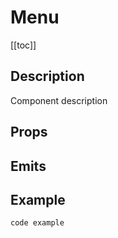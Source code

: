 <script setup>
import { ref } from 'vue';
import component from './index.vue'

</script>

# Menu

[[toc]]

## Description

Component description

## Props

<props-parser :props="component.props" />

## Emits

<emits-parser :emits="component.emits" />

## Example

<code-example>

```html
code example
```

</template>

<template v-slot:js>

```js
//code example
}
```

</template>
</code-example>

